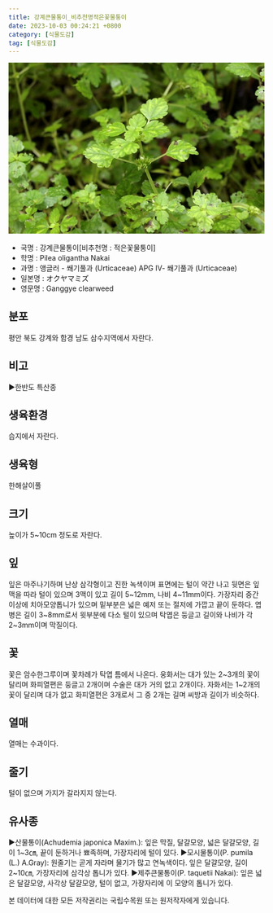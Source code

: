 ```yaml
---
title: 강계큰물통이_비추천명적은꽃물퉁이
date: 2023-10-03 00:24:21 +0800
category: [식물도감]
tag: [식물도감]
---
```




![강계큰물통이[비추천명 : 적은꽃물퉁이]](/assets/img/fileUpload/plants/basic/Urticaceae/Pilea/15442/15442_1_th2.JPG)
- 국명 : 강계큰물통이[비추천명 : 적은꽃물퉁이]
- 학명 : Pilea oligantha Nakai
- 과명 : 앵글러 - 쐐기풀과 (Urticaceae) APG Ⅳ- 쐐기풀과 (Urticaceae)
- 일본명 : オクヤマミズ
- 영문명 : Ganggye clearweed


## 분포
평안 북도 강계와 함경 남도 삼수지역에서 자란다.
## 비고
▶한반도 특산종
## 생육환경
습지에서 자란다.
## 생육형
한해살이풀
## 크기
높이가 5~10cm 정도로 자란다.
## 잎
잎은 마주나기하며 난상 삼각형이고 진한 녹색이며 표면에는 털이 약간 나고 뒷면은 잎맥을 따라 털이 있으며 3맥이 있고 길이 5~12mm, 나비 4~11mm이다. 가장자리 중간 이상에 치아모양톱니가 있으며 밑부분은 넓은 예저 또는 절저에 가깝고 끝이 둔하다. 엽병은 길이 3~8mm로서 윗부분에 다소 털이 있으며 탁엽은 둥글고 길이와 나비가 각 2~3mm이며 막질이다.
## 꽃
꽃은 암수한그루이며 꽃차례가 탁엽 틈에서 나온다. 웅화서는 대가 있는 2~3개의 꽃이 달리며 화피열편은 둥글고 2개이며 수술은 대가 거의 없고 2개이다. 자화서는 1~2개의 꽃이 달리며 대가 없고 화피열편은 3개로서 그 중 2개는 길며 씨방과 길이가 비슷하다.
## 열매
열매는 수과이다.
## 줄기
털이 없으며 가지가 갈라지지 않는다.
## 유사종
▶산물통이(Achudemia japonica Maxim.): 잎은 막질, 달걀모양, 넓은 달걀모양, 길이 1~3㎝, 끝이 둔하거나 뾰족하며, 가장자리에 털이 있다. 
▶모시물통이(P. pumila (L.) A.Gray): 원줄기는 곧게 자라며 물기가 많고 연녹색이다. 잎은 달걀모양, 길이 2~10㎝, 가장자리에 삼각상 톱니가 있다. 
▶제주큰물통이(P. taquetii Nakai): 잎은 넓은 달걀모양, 사각상 달걀모양, 털이 없고, 가장자리에 이 모양의 톱니가 있다.






본 데이터에 대한 모든 저작권리는 국립수목원 또는 원저작자에게 있습니다.
